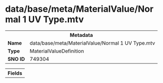 <h1>data/base/meta/MaterialValue/Normal 1 UV Type.mtv</h1><table><tr><th colspan="100%">Metadata</th></tr><tr><td><b>Name</b></td><td>data/base/meta/MaterialValue/Normal 1 UV Type.mtv</td></tr><tr><td><b>Type</b></td><td>MaterialValueDefinition</td></tr><tr><td><b>SNO ID</b></td><td>749304</td></tr></table>

<table><tr><th colspan="100%">Fields</th></tr></table>

